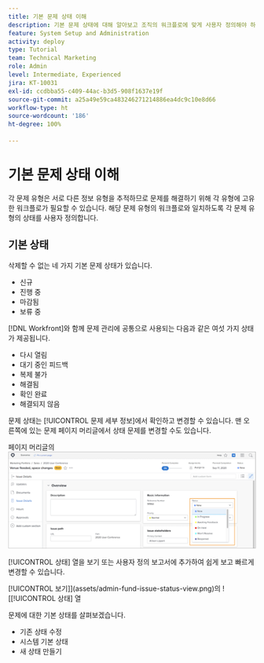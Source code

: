 ```yaml
---
title: 기본 문제 상태 이해
description: 기본 문제 상태에 대해 알아보고 조직의 워크플로에 맞게 사용자 정의해야 하는 이유를 알아봅니다.
feature: System Setup and Administration
activity: deploy
type: Tutorial
team: Technical Marketing
role: Admin
level: Intermediate, Experienced
jira: KT-10031
exl-id: ccdbba55-c409-44ac-b3d5-908f1637e19f
source-git-commit: a25a49e59ca483246271214886ea4dc9c10e8d66
workflow-type: ht
source-wordcount: '186'
ht-degree: 100%

---
```


# 기본 문제 상태 이해

각 문제 유형은 서로 다른 정보 유형을 추적하므로 문제를 해결하기 위해 각 유형에 고유한 워크플로가 필요할 수 있습니다. 해당 문제 유형의 워크플로와 일치하도록 각 문제 유형의 상태를 사용자 정의합니다.

<!---
add URL in paragraph below
--->

## 기본 상태

삭제할 수 없는 네 가지 기본 문제 상태가 있습니다.

* 신규
* 진행 중
* 마감됨
* 보류 중

[!DNL Workfront]와 함께 문제 관리에 공통으로 사용되는 다음과 같은 여섯 가지 상태가 제공됩니다.

* 다시 열림
* 대기 중인 피드백
* 복제 불가
* 해결됨
* 확인 완료
* 해결되지 않음

<!---
need URL in paragraph below
--->


문제 상태는 [!UICONTROL 문제 세부 정보]에서 확인하고 변경할 수 있습니다. 맨 오른쪽에 있는 문제 페이지 머리글에서 상태 문제를 변경할 수도 있습니다.

페이지 머리글의 ![[!UICONTROL 상태] 옵션 [!UICONTROL 문제 세부 정보] 페이지](assets/admin-fund-issue-details-status.png)

[!UICONTROL 상태] 열을 보기 또는 사용자 정의 보고서에 추가하여 쉽게 보고 빠르게 변경할 수 있습니다.

[!UICONTROL 보기]](assets/admin-fund-issue-status-view.png)의 ![[!UICONTROL 상태] 열

<!---
link the bullets below to the articles
--->

문제에 대한 기본 상태를 살펴보겠습니다.

* 기존 상태 수정
* 시스템 기본 상태
* 새 상태 만들기
